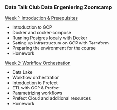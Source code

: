 ### Data Talk Club Data Engeniering Zoomcamp

[Week 1: Introduction & Prerequisites](https://github.com/twistby/dtc_de_course/tree/main/week_1_basics_and_setup)

- Introduction to GCP
- Docker and docker-compose
- Running Postgres locally with Docker
- Setting up infrastructure on GCP with Terraform
- Preparing the environment for the course
- Homework


[Week 2: Workflow Orchestration](https://github.com/twistby/dtc_de_course/tree/main/week_2_workflow_orchestration)

- Data Lake
- Workflow orchestration
- Introduction to Prefect
- ETL with GCP & Prefect
- Parametrizing workflows
- Prefect Cloud and additional resources
- Homework